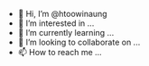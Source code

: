 - 👋 Hi, I’m @htoowinaung
- 👀 I’m interested in ...
- 🌱 I’m currently learning ...
- 💞️ I’m looking to collaborate on ...
- 📫 How to reach me ...

<!---
htoowinaung/htoowinaung is a ✨ special ✨ repository because its `README.md` (this file) appears on your GitHub profile.
You can click the Preview link to take a look at your changes.
--->
